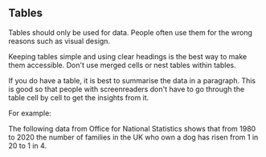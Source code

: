 ## Tables
Tables should only be used for data. People often use them for the wrong reasons such as visual design.

Keeping tables simple and using clear headings is the best way to make them accessible. Don't use merged cells or nest tables within tables.

If you do have a table, it is best to summarise the data in a paragraph. This is good so that people with screenreaders don't have to go through the table cell by cell to get the insights from it.

For example:
<div class="govuk-inset-text govuk-!-margin-top-0">
  The following data from Office for National Statistics shows that from 1980 to 2020 the number of families in the UK who own a dog has risen from 1 in 20 to 1 in 4.
</div>
